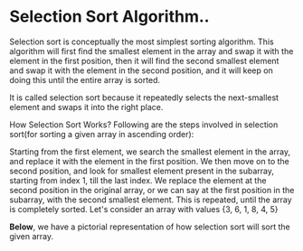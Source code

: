 # Selection Sort Algorithm..

 
Selection sort is conceptually the most simplest sorting algorithm. This algorithm will first find the smallest element in the array and swap it with the element in the first position, then it will find the second smallest element and swap it with the element in the second position, and it will keep on doing this until the entire array is sorted.

It is called selection sort because it repeatedly selects the next-smallest element and swaps it into the right place.

How Selection Sort Works?
Following are the steps involved in selection sort(for sorting a given array in ascending order):

Starting from the first element, we search the smallest element in the array, and replace it with the element in the first position.
We then move on to the second position, and look for smallest element present in the subarray, starting from index 1, till the last index.
We replace the element at the second position in the original array, or we can say at the first position in the subarray, with the second smallest element.
This is repeated, until the array is completely sorted.
Let's consider an array with values {3, 6, 1, 8, 4, 5}

**Below**, we have a pictorial representation of how selection sort will sort the given array.
